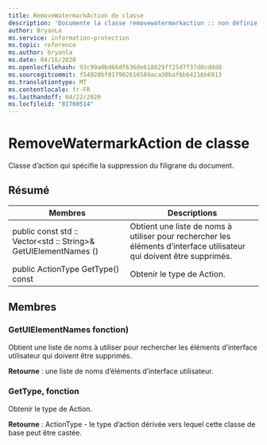 ```yaml
---
title: RemoveWatermarkAction de classe
description: 'Documente la classe removewatermarkaction :: non définie du kit de développement logiciel (SDK) Microsoft Information Protection (MIP).'
author: BryanLa
ms.service: information-protection
ms.topic: reference
ms.author: bryanla
ms.date: 04/16/2020
ms.openlocfilehash: 93c99a0bd66df636de618629ff25d7f37d0cddd8
ms.sourcegitcommit: f54920bf017902616589aca30baf6b64216b6913
ms.translationtype: MT
ms.contentlocale: fr-FR
ms.lasthandoff: 04/22/2020
ms.locfileid: "81760514"
---
```

# <a name="class-removewatermarkaction"></a>RemoveWatermarkAction de classe 
Classe d’action qui spécifie la suppression du filigrane du document.
  
## <a name="summary"></a>Résumé
 Membres                        | Descriptions                                
--------------------------------|---------------------------------------------
public const std :: Vector\<std :: String\>& GetUIElementNames ()  |  Obtient une liste de noms à utiliser pour rechercher les éléments d’interface utilisateur qui doivent être supprimés.
public ActionType GetType() const  |  Obtenir le type de Action.
  
## <a name="members"></a>Membres
  
### <a name="getuielementnames-function"></a>GetUIElementNames fonction)
Obtient une liste de noms à utiliser pour rechercher les éléments d’interface utilisateur qui doivent être supprimés.

  
**Retourne** : une liste de noms d’éléments d’interface utilisateur.
  
### <a name="gettype-function"></a>GetType, fonction
Obtenir le type de Action.

  
**Retourne** : ActionType - le type d’action dérivée vers lequel cette classe de base peut être castée.